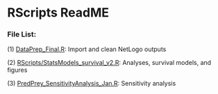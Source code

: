 # RScripts ReadME

### File List: 
(1) [DataPrep_Final.R](DataPrep_Final.R): Import and clean NetLogo outputs

(2) [RScripts/StatsModels_survival_v2.R](RScripts/StatsModels_survival_v2.R): Analyses, survival models, and figures

(3) [PredPrey_SensitivityAnalysis_Jan.R](PredPrey_SensitivityAnalysis_Jan.R): Sensitivity analysis
